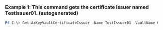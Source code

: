 ### Example 1: This command gets the certificate issuer named TestIssuer01. (autogenerated)
```powershell
PS C:\> Get-AzKeyVaultCertificateIssuer -Name TestIssuer01 -VaultName Contosokv01
```

